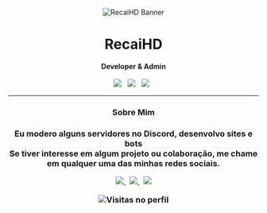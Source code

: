 <!-- README.md estilizado -->
<p align="center">
  <img src="https://i.postimg.cc/xjbVVF5x/nirawindowsxp-resized-banner.png" alt="RecaiHD Banner"/>
</p>

<h1 align="center">RecaiHD</h1>

<p align="center">
  <strong>Developer & Admin</strong> <br><br>

  <img src="https://img.shields.io/badge/JavaScript-F7DF1E?style=for-the-badge&logo=javascript&logoColor=black" />
  &nbsp;
  <img src="https://img.shields.io/badge/HTML-E34F26?style=for-the-badge&logo=html5&logoColor=white" />
  &nbsp;
  <img src="https://img.shields.io/badge/CSS-1572B6?style=for-the-badge&logo=css3&logoColor=white" />
  &nbsp;
 

</p>



---
<h3 align="center">
Sobre Mim
</p>

<h3 align="center">

  Eu modero alguns servidores no Discord, desenvolvo sites e bots<br>
  Se tiver interesse em algum projeto ou colaboração, me chame em qualquer uma das minhas redes sociais.
</p>

<p align="center">
  <a href="https://discord.com/users/https://discord.com/users/1261444362039070855" target="_blank">
    <img src="https://img.shields.io/badge/Discord-5865F2?style=for-the-badge&logo=discord&logoColor=white" />
  </a>&nbsp;
  <a href="https://instagram.com/recaihd" target="_blank">
    <img src="https://img.shields.io/badge/Instagram-E4405F?style=for-the-badge&logo=instagram&logoColor=white" />
  </a>&nbsp;
  <a href="mailto:ricardosouspixtudo@gmail.com">
    <img src="https://img.shields.io/badge/Email-D14836?style=for-the-badge&logo=gmail&logoColor=white" />
  </a>
</p>




<p align="center">
  <img src="https://komarev.com/ghpvc/?username=RecaiHD&style=flat-square&color=blue" alt="Visitas no perfil"/>
</p>
